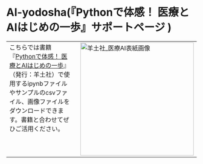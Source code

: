 # AI-yodosha(『Pythonで体感！ 医療とAIはじめの一歩』サポートページ )

<table style="border: none; border-collapse: collapse;">
  <tr style="border: none;">
    <td style="border: none; vertical-align: top;">
      こちらでは書籍『<a href="https://www.yodosha.co.jp/yodobook/book/9784758124188/index.html">Pythonで体感！ 医療とAIはじめの一歩</a>』（発行：羊土社）で使用するipynbファイルやサンプルのcsvファイル、画像ファイルをダウンロードできます。書籍と合わせてぜひご活用ください。
    </td>
    <td style="border: none; padding-left: 20px;">
      <img src="https://github.com/user-attachments/assets/dea3d2ec-13b6-4b4d-b5cd-43da867dc12f" alt="羊土社_医療AI表紙画像" width="300">
    </td>
  </tr>
</table>
